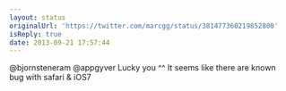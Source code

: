 ```yaml
---
layout: status
originalUrl: 'https://twitter.com/marcgg/status/381477360219852800'
isReply: true
date: 2013-09-21 17:57:44
---
```


@bjornsteneram @appgyver Lucky you ^^ It seems like there are known bug with safari &amp; iOS7
